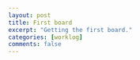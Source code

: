 ```yaml
---
layout: post
title: First board
excerpt: "Getting the first board."
categories: [worklog]
comments: false
---
```


# 
